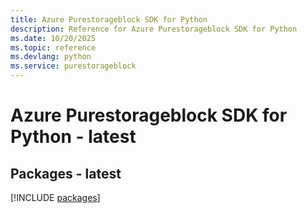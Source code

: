 ```yaml
---
title: Azure Purestorageblock SDK for Python
description: Reference for Azure Purestorageblock SDK for Python
ms.date: 10/20/2025
ms.topic: reference
ms.devlang: python
ms.service: purestorageblock
---
```

# Azure Purestorageblock SDK for Python - latest
## Packages - latest
[!INCLUDE [packages](purestorageblock-index.md)]